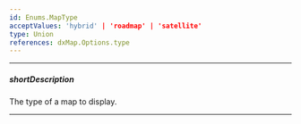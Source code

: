 ```yaml
---
id: Enums.MapType
acceptValues: 'hybrid' | 'roadmap' | 'satellite'
type: Union
references: dxMap.Options.type
---
```

---
##### shortDescription
The type of a map to display.

---
